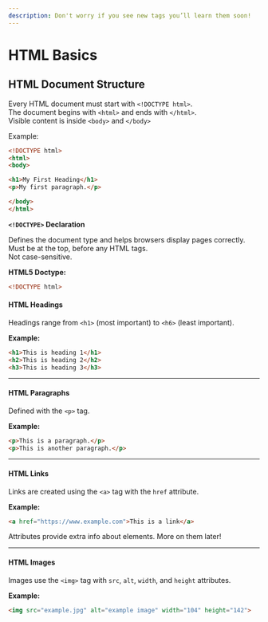 ```yaml
---
description: Don't worry if you see new tags you’ll learn them soon!
---
```


# HTML Basics

## HTML Document Structure

Every HTML document must start with `<!DOCTYPE html>`.\
The document begins with `<html>` and ends with `</html>`.\
Visible content is inside `<body>` and `</body>`

Example:

```html
<!DOCTYPE html>
<html>
<body>

<h1>My First Heading</h1>
<p>My first paragraph.</p>

</body>
</html>
```

**`<!DOCTYPE>` Declaration**

Defines the document type and helps browsers display pages correctly.\
Must be at the top, before any HTML tags.\
Not case-sensitive.

**HTML5 Doctype:**

```html
<!DOCTYPE html>
```

#### **HTML Headings**

Headings range from `<h1>` (most important) to `<h6>` (least important).

**Example:**

```html
<h1>This is heading 1</h1>
<h2>This is heading 2</h2>
<h3>This is heading 3</h3>
```

***

#### **HTML Paragraphs**

Defined with the `<p>` tag.

**Example:**

```html
<p>This is a paragraph.</p>
<p>This is another paragraph.</p>
```

***

#### **HTML Links**

Links are created using the `<a>` tag with the `href` attribute.

**Example:**

```html
<a href="https://www.example.com">This is a link</a>
```

Attributes provide extra info about elements. More on them later!

***

#### **HTML Images**

Images use the `<img>` tag with `src`, `alt`, `width`, and `height` attributes.

**Example:**

```html
<img src="example.jpg" alt="example image" width="104" height="142">
```


